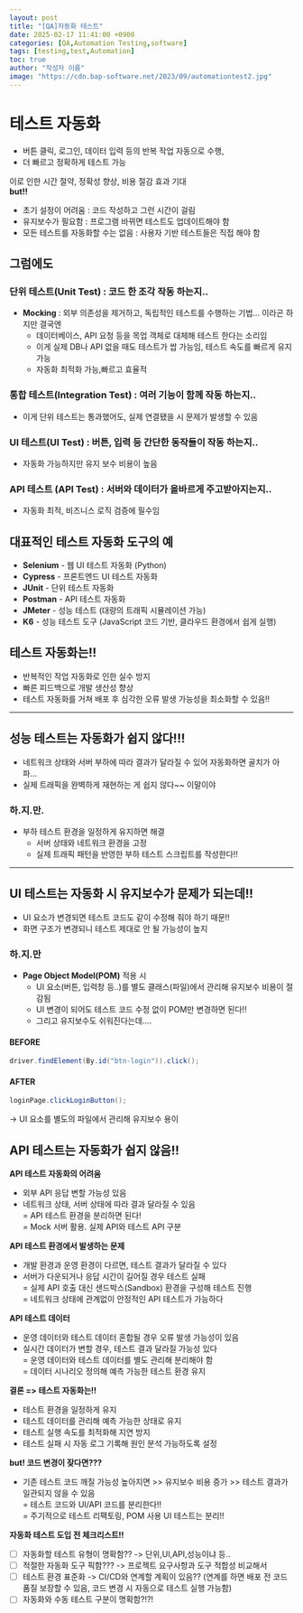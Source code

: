 ```yaml
---
layout: post
title: "[QA]자동화 테스트"
date: 2025-02-17 11:41:00 +0900
categories: [QA,Automation Testing,software]
tags: [testing,test,Automation]
toc: true
author: "작성자 이름"
image: "https://cdn.bap-software.net/2023/09/automationtest2.jpg"
---
```



# 테스트 자동화
- 버튼 클릭, 로그인, 데이터 입력 등의 반복 작업 자동으로 수행,
- 더 빠르고 정확하게 테스트 가능

이로 인한 시간 절약, 정확성 향상, 비용 절감 효과 기대  
**but!!**  
- 초기 설정이 어려움 : 코드 작성하고 그런 시간이 걸림  
- 유지보수가 필요함 : 프로그램 바뀌면 테스트도 업데이트해야 함  
- 모든 테스트를 자동화할 수는 없음 : 사용자 기반 테스트들은 직접 해야 함  

## 그럼에도  
### 단위 테스트(Unit Test) : 코드 한 조각 작동 하는지..
- **Mocking** : 외부 의존성을 제거하고, 독립적인 테스트를 수행하는 기법... 이라곤 하지만 결국엔  
  - 데이터베이스, API 요청 등을 목업 객체로 대체해 테스트 한다는 소리임  
  - 이게 실제 DB나 API 없을 때도 테스트가 쌉 가능임, 테스트 속도를 빠르게 유지 가능
  - 자동화 최적화 가능,빠르고 효율적  

### 통합 테스트(Integration Test) : 여러 기능이 함께 작동 하는지..
  - 이게 단위 테스트는 통과했어도, 실제 연결됐을 시 문제가 발생할 수 있음  

### UI 테스트(UI Test) : 버튼, 입력 등 간단한 동작들이 작동 하는지..  
  - 자동화 가능하지만 유지 보수 비용이 높음  
 
### API 테스트 (API Test) : 서버와 데이터가 올바르게 주고받아지는지..  
  - 자동화 최적, 비즈니스 로직 검증에 필수임  

## 대표적인 테스트 자동화 도구의 예
- **Selenium** - 웹 UI 테스트 자동화 (Python)  
- **Cypress** - 프론트엔드 UI 테스트 자동화  
- **JUnit** - 단위 테스트 자동화  
- **Postman** - API 테스트 자동화  
- **JMeter** - 성능 테스트 (대량의 트래픽 시뮬레이션 가능)  
- **K6** - 성능 테스트 도구 (JavaScript 코드 기반, 클라우드 환경에서 쉽게 실행)  

## 테스트 자동화는!!
- 반복적인 작업 자동화로 인한 실수 방지  
- 빠른 피드백으로 개발 생산성 향상  
- 테스트 자동화를 거쳐 배포 후 심각한 오류 발생 가능성을 최소화할 수 있음!!  

---

## 성능 테스트는 자동화가 쉽지 않다!!!
- 네트워크 상태와 서버 부하에 따라 결과가 달라질 수 있어 자동화하면 골치가 아파...  
- 실제 트래픽을 완벽하게 재현하는 게 쉽지 않다~~ 이말이야  

### **하.지.만.**  
- 부하 테스트 환경을 일정하게 유지하면 해결  
  - 서버 상태와 네트워크 환경을 고정  
  - 실제 트래픽 패턴을 반영한 부하 테스트 스크립트를 작성한다!!  

---

## UI 테스트는 자동화 시 유지보수가 문제가 되는데!!
- UI 요소가 변경되면 테스트 코드도 같이 수정해 줘야 하기 때문!!  
- 화면 구조가 변경되니 테스트 제대로 안 될 가능성이 높지  

### **하.지.만**
- **Page Object Model(POM)** 적용 시  
  - UI 요소(버튼, 입력창 등..)를 별도 클래스(파일)에서 관리해 유지보수 비용이 절감됨  
  - UI 변경이 되어도 테스트 코드 수정 없이 POM만 변경하면 된다!!  
  - 그리고 유지보수도 쉬워진다는데....  

#### BEFORE
```java
driver.findElement(By.id("btn-login")).click();
```

#### AFTER
```java
loginPage.clickLoginButton();
```
-> UI 요소를 별도의 파일에서 관리해 유지보수 용이  

## API 테스트는 자동화가 쉽지 않음!!  
**API 테스트 자동화의 어려움**  
- 외부 API 응답 변할 가능성 있음  
- 네트워크 상태, 서버 상태에 따라 결과 달라질 수 있음  
  = API 테스트 환경을 분리하면 된다!  
  = Mock 서버 활용. 실제 API와 테스트 API 구분  

**API 테스트 환경에서 발생하는 문제**  
- 개발 환경과 운영 환경이 다르면, 테스트 결과가 달라질 수 있다  
- 서버가 다운되거나 응답 시간이 길어질 경우 테스트 실패  
  = 실제 API 호출 대신 샌드박스(Sandbox) 환경을 구성해 테스트 진행  
  = 네트워크 상태에 관계없이 안정적인 API 테스트가 가능하다  

**API 테스트 데이터**  
- 운영 데이터와 테스트 데이터 혼합될 경우 오류 발생 가능성이 있음  
- 실시간 데이터가 변할 경우, 테스트 결과 달라질 가능성 있다  
  = 운영 데이터와 테스트 데이터를 별도 관리해 분리해야 함  
  = 데이터 시나리오 정의해 예측 가능한 테스트 환경 유지  

**결론 => 테스트 자동화는!!**  
- 테스트 환경을 일정하게 유지  
- 테스트 데이터를 관리해 예측 가능한 상태로 유지  
- 테스트 실행 속도를 최적화해 지연 방지  
- 테스트 실패 시 자동 로그 기록해 원인 분석 가능하도록 설정  

**but! 코드 변경이 잦다면???**  
- 기존 테스트 코드 깨질 가능성 높아지면 >> 유지보수 비용 증가 >> 테스트 결과가 일관되지 않을 수 있음  
= 테스트 코드와 UI/API 코드를 분리한다!!  
  = 주기적으로 테스트 리팩토링, POM 사용 UI 테스트는 분리!!  

**자동화 테스트 도입 전 체크리스트!!**  
- [ ] 자동화할 테스트 유형이 명확함?? -> 단위,UI,API,성능이냐 등..  
- [ ] 적절한 자동화 도구 픽함??? -> 프로젝트 요구사항과 도구 적합성 비교해서  
- [ ] 테스트 환경 표준화 -> CI/CD와 연계할 계획이 있음?? (연계를 하면 배포 전 코드 품질 보장할 수 있음, 코드 변경 시 자동으로 테스트 실행 가능함)  
- [ ] 자동화와 수동 테스트 구분이 명확함?!?!  
